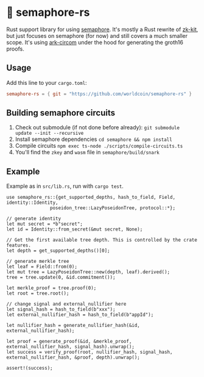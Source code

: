 # 🦀 semaphore-rs

Rust support library for using [semaphore](https://github.com/appliedzkp/semaphore). It's mostly a Rust rewrite of [zk-kit](https://github.com/appliedzkp/zk-kit), but just focuses on semaphore (for now) and still covers a much smaller scope. It's using [ark-circom](https://github.com/gakonst/ark-circom) under the hood for generating the groth16 proofs.

## Usage

Add this line to your `cargo.toml`:

```toml
semaphore-rs = { git = "https://github.com/worldcoin/semaphore-rs" }
```

## Building semaphore circuits

1. Check out submodule (if not done before already): `git submodule update --init --recursive`
1. Install semaphore dependencies `cd semaphore && npm install`
1. Compile circuits `npm exec ts-node ./scripts/compile-circuits.ts`
1. You'll find the `zkey` and `wasm` file in `semaphore/build/snark`

## Example

Example as in `src/lib.rs`, run with `cargo test`.

```rust,no_run
use semaphore_rs::{get_supported_depths, hash_to_field, Field, identity::Identity,
                poseidon_tree::LazyPoseidonTree, protocol::*};

// generate identity
let mut secret = *b"secret";
let id = Identity::from_secret(&mut secret, None);

// Get the first available tree depth. This is controlled by the crate features.
let depth = get_supported_depths()[0];

// generate merkle tree
let leaf = Field::from(0);
let mut tree = LazyPoseidonTree::new(depth, leaf).derived();
tree = tree.update(0, &id.commitment());

let merkle_proof = tree.proof(0);
let root = tree.root();

// change signal and external_nullifier here
let signal_hash = hash_to_field(b"xxx");
let external_nullifier_hash = hash_to_field(b"appId");

let nullifier_hash = generate_nullifier_hash(&id, external_nullifier_hash);

let proof = generate_proof(&id, &merkle_proof, external_nullifier_hash, signal_hash).unwrap();
let success = verify_proof(root, nullifier_hash, signal_hash, external_nullifier_hash, &proof, depth).unwrap();

assert!(success);
```
